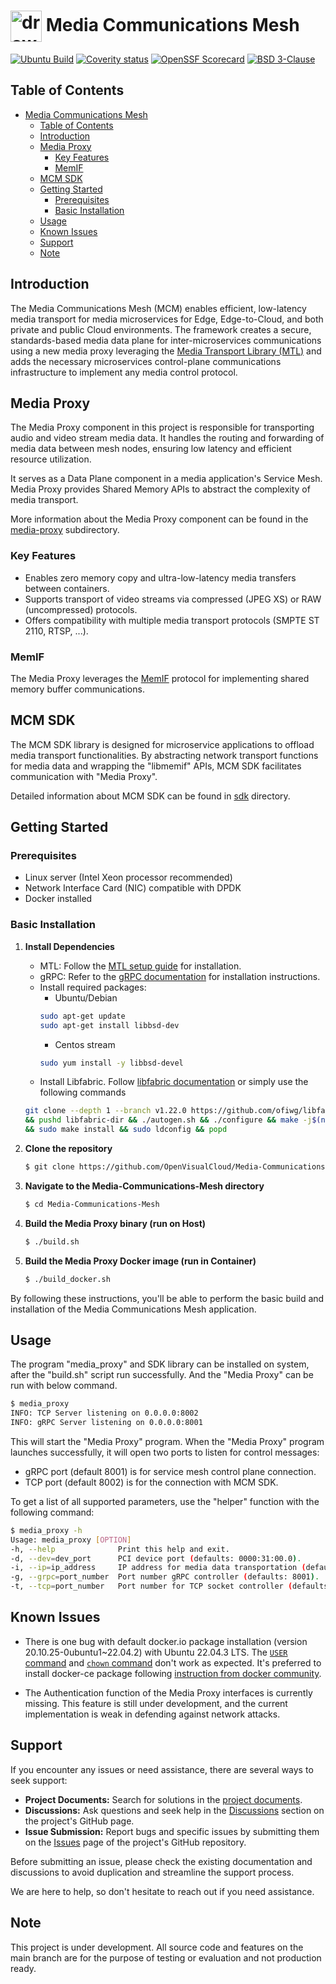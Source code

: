 # <img align="center" src="img/logo.png" alt="drawing" height="50"/> Media Communications Mesh

[![Ubuntu Build](https://github.com/OpenVisualCloud/Media-Communications-Mesh/actions/workflows/ubuntu-build.yml/badge.svg)](https://github.com/OpenVisualCloud/Media-Communications-Mesh/actions/workflows/ubuntu-build.yml)
[![Coverity status](https://scan.coverity.com/projects/30272/badge.svg?flat=1)](https://scan.coverity.com/projects/media-communications-mesh)
[![OpenSSF Scorecard](https://api.securityscorecards.dev/projects/github.com/OpenVisualCloud/Media-Communications-Mesh/badge)](https://securityscorecards.dev/viewer/?uri=github.com/OpenVisualCloud/Media-Communications-Mesh)
[![BSD 3-Clause][license-img]][license]

## Table of Contents
- [ Media Communications Mesh](#-media-communications-mesh)
  - [Table of Contents](#table-of-contents)
  - [Introduction](#introduction)
  - [Media Proxy](#media-proxy)
    - [Key Features](#key-features)
    - [MemIF](#memif)
  - [MCM SDK](#mcm-sdk)
  - [Getting Started](#getting-started)
    - [Prerequisites](#prerequisites)
    - [Basic Installation](#basic-installation)
  - [Usage](#usage)
  - [Known Issues](#known-issues)
  - [Support](#support)
  - [Note](#note)

## Introduction

The Media Communications Mesh (MCM) enables efficient, low-latency media transport for media microservices for Edge, Edge-to-Cloud, and both private and public Cloud environments. The framework creates a secure, standards-based media data plane for inter-microservices communications using a new media proxy leveraging the [Media Transport Library (MTL)](https://github.com/OpenVisualCloud/Media-Transport-Library) and adds the necessary microservices control-plane communications infrastructure to implement any media control protocol.

## Media Proxy

The Media Proxy component in this project is responsible for transporting audio and video stream media data. It handles the routing and forwarding of media data between mesh nodes, ensuring low latency and efficient resource utilization.

It serves as a Data Plane component in a media application's Service Mesh. Media Proxy provides Shared Memory APIs to abstract the complexity of media transport.

More information about the Media Proxy component can be found in the [media-proxy](media-proxy) subdirectory.

### Key Features

- Enables zero memory copy and ultra-low-latency media transfers between containers.
- Supports transport of video streams via compressed (JPEG XS) or RAW (uncompressed) protocols.
- Offers compatibility with multiple media transport protocols (SMPTE ST 2110, RTSP, ...).

### MemIF

The Media Proxy leverages the [MemIF](https://s3-docs.fd.io/vpp/24.02/interfacing/libmemif/index.html) protocol for implementing shared memory buffer communications.

## MCM SDK

The MCM SDK library is designed for microservice applications to offload media transport functionalities. By abstracting network transport functions for media data and wrapping the "libmemif" APIs, MCM SDK facilitates communication with "Media Proxy".

Detailed information about MCM SDK can be found in [sdk](sdk) directory.

## Getting Started

### Prerequisites

- Linux server (Intel Xeon processor recommended)
- Network Interface Card (NIC) compatible with DPDK
- Docker installed

### Basic Installation

1. **Install Dependencies**

    - MTL: Follow the [MTL setup guide](https://github.com/OpenVisualCloud/Media-Transport-Library/blob/main/doc/build.md) for installation.
    - gRPC: Refer to the [gRPC documentation](https://grpc.io/docs/languages/cpp/quickstart/) for installation instructions.
    - Install required packages:
        - Ubuntu/Debian
        ```bash
        sudo apt-get update
        sudo apt-get install libbsd-dev
        ```
        - Centos stream
        ```bash
        sudo yum install -y libbsd-devel
        ```
    - Install Libfabric. Follow [libfabric documentation](https://github.com/ofiwg/libfabric#readme-ov-file) or simply use the following commands
    ```bash
    git clone --depth 1 --branch v1.22.0 https://github.com/ofiwg/libfabric libfabric-dir
    && pushd libfabric-dir && ./autogen.sh && ./configure && make -j$(nproc)
    && sudo make install && sudo ldconfig && popd
    ```

2. **Clone the repository**
   ```sh
   $ git clone https://github.com/OpenVisualCloud/Media-Communications-Mesh.git
   ```

3. **Navigate to the Media-Communications-Mesh directory**
    ```sh
    $ cd Media-Communications-Mesh
    ```

4. **Build the Media Proxy binary (run on Host)**
    ```sh
    $ ./build.sh
    ```

5. **Build the Media Proxy Docker image (run in Container)**
    ```sh
    $ ./build_docker.sh
    ```

By following these instructions, you'll be able to perform the basic build and installation of the Media Communications Mesh application.

## Usage

The program "media_proxy" and SDK library can be installed on system, after the "build.sh" script run successfully.
And the "Media Proxy" can be run with below command.

```bash
$ media_proxy
INFO: TCP Server listening on 0.0.0.0:8002
INFO: gRPC Server listening on 0.0.0.0:8001
```

This will start the "Media Proxy" program. When the "Media Proxy" program launches successfully, it will open two ports to listen for control messages:
- gRPC port (default 8001) is for service mesh control plane connection.
- TCP port (default 8002) is for the connection with MCM SDK.

To get a list of all supported parameters, use the "helper" function with the following command:

```bash
$ media_proxy -h
Usage: media_proxy [OPTION]
-h, --help              Print this help and exit.
-d, --dev=dev_port      PCI device port (defaults: 0000:31:00.0).
-i, --ip=ip_address     IP address for media data transportation (defaults: 192.168.96.1).
-g, --grpc=port_number  Port number gRPC controller (defaults: 8001).
-t, --tcp=port_number   Port number for TCP socket controller (defaults: 8002).
```

## Known Issues

- There is one bug with default docker.io package installation (version 20.10.25-0ubuntu1~22.04.2) with Ubuntu 22.04.3 LTS. The [`USER` command](https://github.com/moby/moby/issues/46355) and [`chown` command](https://github.com/moby/moby/issues/46161) don't work as expected. It's preferred to install docker-ce package following [instruction from docker community](https://docs.docker.com/engine/install/ubuntu/).

- The Authentication function of the Media Proxy interfaces is currently missing. This feature is still under development, and the current implementation is weak in defending against network attacks.

## Support

If you encounter any issues or need assistance, there are several ways to seek support:

- **Project Documents:** Search for solutions in the [project documents](https://github.com/OpenVisualCloud/Media-Communications-Mesh/tree/main/docs).
- **Discussions:** Ask questions and seek help in the [Discussions](https://github.com/OpenVisualCloud/Media-Communications-Mesh/discussions/categories/q-a) section on the project's GitHub page.
- **Issue Submission:** Report bugs and specific issues by submitting them on the [Issues](https://github.com/OpenVisualCloud/Media-Communications-Mesh/issues) page of the project's GitHub repository.

Before submitting an issue, please check the existing documentation and discussions to avoid duplication and streamline the support process.

We are here to help, so don't hesitate to reach out if you need assistance.

## Note

This project is under development.
All source code and features on the main branch are for the purpose of testing or evaluation and not production ready.

<!-- References -->
[license-img]: https://img.shields.io/badge/License-BSD_3--Clause-blue.svg
[license]: https://opensource.org/license/bsd-3-clause

